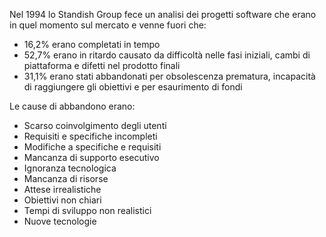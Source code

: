 Nel 1994 lo Standish Group fece un analisi dei progetti software che erano in quel momento sul mercato e venne fuori che:
- 16,2% erano completati in tempo
- 52,7% erano in ritardo causato da difficoltà nelle fasi iniziali, cambi di piattaforma e difetti nel prodotto finali
- 31,1% erano stati abbandonati per obsolescenza prematura, incapacità di raggiungere gli obiettivi e per esaurimento di fondi

Le cause di abbandono erano:
- Scarso coinvolgimento degli utenti
- Requisiti e specifiche incompleti
- Modifiche a specifiche e requisiti
- Mancanza di supporto esecutivo
- Ignoranza tecnologica
- Mancanza di risorse
- Attese irrealistiche
- Obiettivi non chiari
- Tempi di sviluppo non realistici
- Nuove tecnologie 